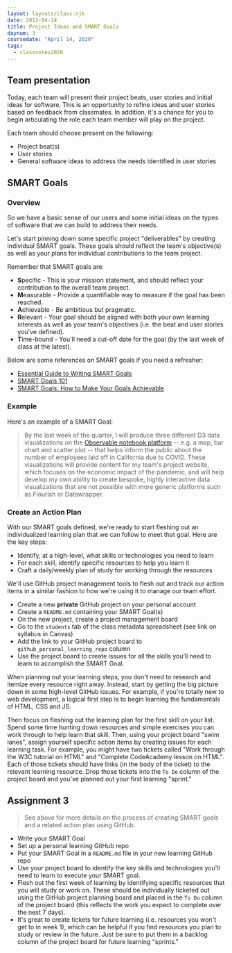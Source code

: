 ```yaml
---
layout: layouts/class.njk
date: 2012-04-14
title: Project Ideas and SMART Goals
daynum: 3
coursedate: "April 14, 2020"
tags:
  - classnotes2020
---
```


## Team presentation

Today, each team will present their project beats, user stories and initial ideas for software. This is an opportunity to refine ideas and user stories based on feedback from classmates. In addition, it's a chance for you to begin articulating the role each team member will play on the project.

Each team should choose present on the following:

* Project beat(s)
* User stories
* General software ideas to address the needs identified in user stories

## SMART Goals

### Overview

So we have a basic sense of our users and some initial ideas on the types of software that we can build to address their needs.

Let's start pinning down some specific project "deliverables" by creating individual SMART goals. These goals should reflect the team's objective(s) as well as your plans for individual contributions to the team project.

Remember that SMART goals are:

* **S**pecific - This is your mission statement, and should reflect your contribution to the overall team project.
* **M**easurable - Provide a quantifiable way to measure if the goal has been reached.
* **A**chievable - Be ambitious but pragmatic.
* **R**elevant - Your goal should be aligned with both your own learning interests as well as your team's objectives (i.e. the beat and user stories you've defined).
* **T**ime-bound - You'll need a cut-off date for the goal (by the last week of class at the latest).

Below are some references on SMART goals if you need a refresher:

* [Essential Guide to Writing SMART Goals](https://www.smartsheet.com/blog/essential-guide-writing-smart-goals)
* [SMART Goals 101](https://www.briantracy.com/blog/personal-success/smart-goals/) 
* [SMART Goals: How to Make Your Goals Achievable](https://www.mindtools.com/pages/article/smart-goals.htm)

### Example

Here's an example of a SMART Goal:

> By the last week of the quarter, I will produce three different D3 data visualizations on the [Observable notebook platform](https://observablehq.com/) -- e.g. a map, bar chart and scatter plot --  that helps inform the public about the number of employees laid off in California due to COVID. These visualizations will provide content for my team's project website, which focuses on the economic impact of the pandemic, and will help develop my own ability to create bespoke, highly interactive data visualizations that are not possible with more generic platforms such as Flourish or Datawrapper.

### Create an Action Plan

With our SMART goals defined, we're ready to start fleshing out an individualized learning plan that we can follow to meet that goal. Here are the key steps:

* Identify, at a high-level, what skills or technologies you need to learn
* For each skill, identify specific resources to help you learn it
* Craft a daily/weekly plan of study for working through the resources

We'll use GitHub project management tools to flesh out and track our action items in a similar fashion to how we're using it to manage our team effort.

* Create a new **private** GitHub project on your personal account
* Create a `README.md` containing your SMART Goal(s)
* On the new project, create a project management board
* Go to the `students` tab of the class metadata spreadsheet (see link on syllabus in Canvas)
* Add the link to your GitHub project board to `github_personal_learning_repo` column
* Use the project board to create issues for all the skills you’ll need to learn to accomplish the SMART Goal.

When planning out your learning steps, you don't need to research and itemize every resource right away. Instead, start by getting the big picture down in some high-level GitHub issues. For example, if you're totally new to web development, a logical first step is to begin learning the fundamentals of HTML, CSS and JS.

Then focus on fleshing out the learning plan for the first skill on your list. Spend some time hunting down resources and simple exercises you can work through to help learn that skill. Then, using your project board "swim lanes", assign yourself specific action items by creating issues for each learning task. For example, you might have two tickets called "Work through the W3C tutorial on HTML" and "Complete CodeAcademy lesson on HTML". Each of those tickets should have links (in the body of the ticket) to the relevant learning resource. Drop those tickets into the `To Do` column of the project board and you've planned out your first learning "sprint."

## Assignment 3

> See above for more details on the process of creating SMART goals and a related action plan using GitHub.

* Write your SMART Goal
* Set up a personal learning GitHub repo
* Put your SMART Goal in a `README.md` file in your new learning GitHub repo
* Use your project board to identify the key skills and technologies you'll need to learn to execute your SMART goal.
* Flesh out the first week of learning by identifying specific resources that you will study or work on. These should be individually ticketed out using the GitHub project planning board and placed in the `To Do` column of the project board (this reflects the work you expect to complete over the next 7 days).
* It's great to create tickets for future learning (i.e. resources you won't get to in week 1), which can be helpful if you find resources you plan to study or review in the future. Just be sure to put them in a backlog column of the project board for future learning "sprints."
